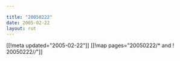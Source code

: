 ```yaml
---

title: "20050222"
date: 2005-02-22
layout: rut
---
```


[[!meta updated="2005-02-22"]]
[[!map pages="20050222/* and ! 20050222/*/*"]]
